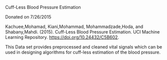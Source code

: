 
Cuff-Less Blood Pressure Estimation

Donated on 7/26/2015

Kachuee,Mohamad, Kiani,Mohammad, Mohammadzade,Hoda, and Shabany,Mahdi. (2015). Cuff-Less Blood Pressure Estimation. UCI Machine Learning Repository. https://doi.org/10.24432/C5B602.

This Data set provides preprocessed and cleaned vital signals which can be used in designing algorithms for cuff-less estimation of the blood pressure.
